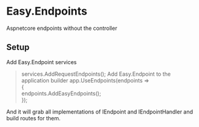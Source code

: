 # Easy.Endpoints
Aspnetcore endpoints without the controller

## Setup
Add Easy.Endpoint services
> services.AddRequestEndpoints();
Add Easy.Endpoint to the application builder
>app.UseEndpoints(endpoints =>  
>            {  
>                endpoints.AddEasyEndpoints();  
>            });

And it will grab all implementations of IEndpoint and IEndpointHandler and build routes for them.
